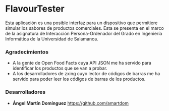 # FlavourTester
Esta aplicación es una posible interfaz para un dispositivo que permitiere simular los sabores de productos comerciales.
Esta se presenta en el marco de la asignatura de Interacción Persona-Ordenador del Grado en Ingeniería Informática de la Universidad de Salamanca.
### Agradecimientos
- A la gente de Open Food Facts cuya API JSON me ha servido para identificar los productos que se van a probar.
- A los desarrolladores de zxing cuyo lector de códigos de barras me ha servido para poder leer los códigos de barras de los productos.
### Desarrolladores
- **Ángel Martín Domínguez** https://github.com/amartdom
